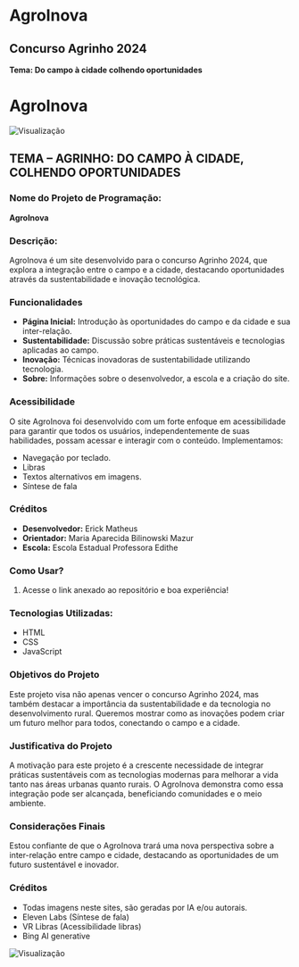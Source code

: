 # AgroInova

## Concurso Agrinho 2024
**Tema: Do campo à cidade colhendo oportunidades**

# AgroInova
![Visualização](https://drive.google.com/uc?export=view&id=1QEFuFfr8TNC5lSpzPxhetTFIA029Gwl5)

## TEMA – AGRINHO: DO CAMPO À CIDADE, COLHENDO OPORTUNIDADES

### Nome do Projeto de Programação:

**AgroInova**

### Descrição:

AgroInova é um site desenvolvido para o concurso Agrinho 2024, que explora a integração entre o campo e a cidade, destacando oportunidades através da sustentabilidade e inovação tecnológica.

### Funcionalidades

- **Página Inicial:** Introdução às oportunidades do campo e da cidade e sua inter-relação.
- **Sustentabilidade:** Discussão sobre práticas sustentáveis e tecnologias aplicadas ao campo.
- **Inovação:** Técnicas inovadoras de sustentabilidade utilizando tecnologia.
- **Sobre:** Informações sobre o desenvolvedor, a escola e a criação do site.

### Acessibilidade

O site AgroInova foi desenvolvido com um forte enfoque em acessibilidade para garantir que todos os usuários, independentemente de suas habilidades, possam acessar e interagir com o conteúdo. Implementamos:

- Navegação por teclado.
- Libras
- Textos alternativos em imagens.
- Síntese de fala

### Créditos

- **Desenvolvedor:** Erick Matheus
- **Orientador:** Maria Aparecida Bilinowski Mazur
- **Escola:** Escola Estadual Professora Edithe

### Como Usar?

1. Acesse o link anexado ao repositório e boa experiência! 

### Tecnologias Utilizadas:

- HTML
- CSS
- JavaScript

### Objetivos do Projeto

Este projeto visa não apenas vencer o concurso Agrinho 2024, mas também destacar a importância da sustentabilidade e da tecnologia no desenvolvimento rural. Queremos mostrar como as inovações podem criar um futuro melhor para todos, conectando o campo e a cidade.

### Justificativa do Projeto

A motivação para este projeto é a crescente necessidade de integrar práticas sustentáveis com as tecnologias modernas para melhorar a vida tanto nas áreas urbanas quanto rurais. O AgroInova demonstra como essa integração pode ser alcançada, beneficiando comunidades e o meio ambiente.

### Considerações Finais

Estou confiante de que o AgroInova trará uma nova perspectiva sobre a inter-relação entre campo e cidade, destacando as oportunidades de um futuro sustentável e inovador.

### Créditos

- Todas imagens neste sites, são geradas por IA e/ou autorais.
- Eleven Labs (Síntese de fala)
- VR Libras (Acessibilidade libras)
- Bing AI generative

![Visualização](https://drive.google.com/uc?export=view&id=1eZWaR7-hq0NALJ76Ht6V8hKRYu0I7Fh6)
